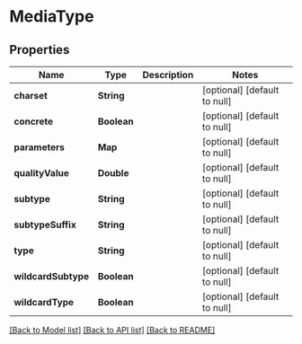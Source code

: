 # MediaType
## Properties

| Name | Type | Description | Notes |
|------------ | ------------- | ------------- | -------------|
| **charset** | **String** |  | [optional] [default to null] |
| **concrete** | **Boolean** |  | [optional] [default to null] |
| **parameters** | **Map** |  | [optional] [default to null] |
| **qualityValue** | **Double** |  | [optional] [default to null] |
| **subtype** | **String** |  | [optional] [default to null] |
| **subtypeSuffix** | **String** |  | [optional] [default to null] |
| **type** | **String** |  | [optional] [default to null] |
| **wildcardSubtype** | **Boolean** |  | [optional] [default to null] |
| **wildcardType** | **Boolean** |  | [optional] [default to null] |

[[Back to Model list]](../README.md#documentation-for-models) [[Back to API list]](../README.md#documentation-for-api-endpoints) [[Back to README]](../README.md)

